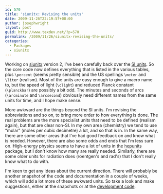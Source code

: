 ```yaml
---
id: 570
title: 'siunitx: Revising the units'
date: 2009-11-26T22:19:57+00:00
author: josephwright
layout: post
guid: http://www.texdev.net/?p=570
permalink: /2009/11/26/siunitx-revising-the-units/
categories:
  - Packages
  - siunitx
---
```

Working on <a title="A comprehensive (SI) units package" href="http://tug.ctan.org/cgi-bin/ctanPackageInformation.py?id=siunitx">siunitx</a> version 2, I've been carefully back over the <a href="http://www.bipm.org/en/si/si_brochure/">SI units</a>. So the core code now defines everything that is listed in the various tables, plus <code>\percent</code> (seems pretty sensible) and the US spellings <code>\meter</code> and <code>\liter</code> (realism). Most of the units are easy enough to give a macro name to, but the speed of light (<code>\clight</code>) and reduced Planck constant (<code>\planckbar</code>) are possibly a bit odd. The minutes and seconds of arcs (<code>\arcminute</code> and <code>\arcsecond</code>) obviously need different names from the same units for time, and I hope make sense.

More awkward are the things beyond the SI units. I'm revising the abbreviations and so on, to bring more order to how everything is done. The real problems are the more specialist units that need to be defined (realism again), but that are clear non-SI. In my own area (chemistry) we tend to use “molar” (moles per cubic decimetre) a lot, and so that is in. In the same way, there are some other areas that I've had good feedback on and know what is needed. However, there are also some odds and ends that I'm less sure on. High-energy physics seems to have a lot of units in the <a title="A set of units useful in high energy physics applications" href="http://tug.ctan.org/cgi-bin/ctanPackageInformation.py?id=hepunits">hepunits</a> package, but I don't know how many are really needed. Similarly, there are some older units for radiation does (roentgen's and rad's) that I don't really know what to do with.

I'm keen to get any ideas about the current direction. There will probably be another snapshot of the code and documentation in a couple of weeks, which will add a lot more of these awkward units. So take a look and make suggestions, either at the snapshots or at the <a href="http://svn.berlios.de/svnroot/repos/siunitx/">development code</a>.
